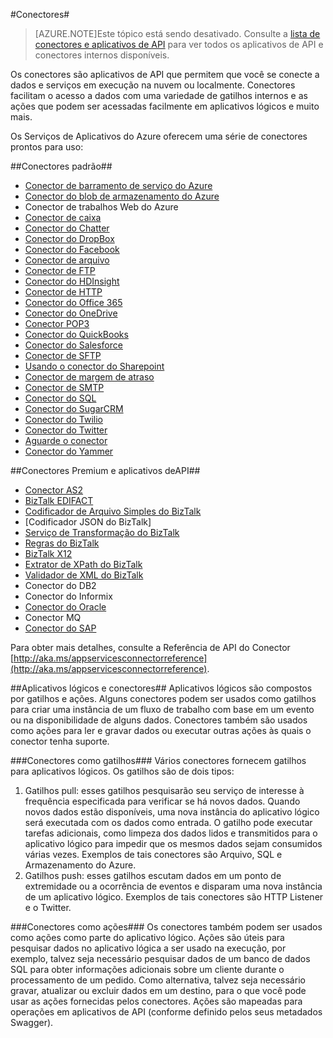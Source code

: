 <properties
   pageTitle="Usando conectores"
   description="Usando conectores"
   services="app-service\logic"
   documentationCenter=".net,nodejs,java"
   authors="anuragdalmia"
   manager="dwrede"
   editor=""/>

<tags
   ms.service="app-service-logic"
   ms.devlang="multiple"
   ms.topic="article"
   ms.tgt_pltfrm="na"
   ms.workload="integration"
   ms.date="07/07/2015"
   ms.author="prkumar"/>

#Conectores#

> [AZURE.NOTE]Este tópico está sendo desativado. Consulte a [lista de conectores e aplicativos de API](app-service-logic-connectors-list.md) para ver todos os aplicativos de API e conectores internos disponíveis.


Os conectores são aplicativos de API que permitem que você se conecte a dados e serviços em execução na nuvem ou localmente. Conectores facilitam o acesso a dados com uma variedade de gatilhos internos e as ações que podem ser acessadas facilmente em aplicativos lógicos e muito mais.

Os Serviços de Aplicativos do Azure oferecem uma série de conectores prontos para uso:

##Conectores padrão##
* [Conector de barramento de serviço do Azure]
* [Conector do blob de armazenamento do Azure]
* Conector de trabalhos Web do Azure
* [Conector de caixa]
* [Conector do Chatter]
* [Conector do DropBox]
* [Conector do Facebook]
* [Conector de arquivo]
* [Conector de FTP]
* [Conector do HDInsight]
* [Conector de HTTP]
* [Conector do Office 365]
* [Conector do OneDrive]
* [Conector POP3]
* [Conector do QuickBooks]
* [Conector do Salesforce]
* [Conector de SFTP]
* [Usando o conector do Sharepoint]
* [Conector de margem de atraso]
* [Conector de SMTP]
* [Conector do SQL]
* [Conector do SugarCRM]
* [Conector do Twilio]
* [Conector do Twitter]
* [Aguarde o conector]
* [Conector do Yammer]


##Conectores Premium e aplicativos deAPI##
* [Conector AS2]
* [BizTalk EDIFACT]
* [Codificador de Arquivo Simples do BizTalk]
* [Codificador JSON do BizTalk]
* [Serviço de Transformação do BizTalk]
* [Regras do BizTalk]
* [BizTalk X12]
* [Extrator de XPath do BizTalk]
* [Validador de XML do BizTalk]
* Conector do DB2
* Conector do Informix
* [Conector do Oracle]
* Conector MQ
* [Conector do SAP]

Para obter mais detalhes, consulte a Referência de API do Conector [http://aka.ms/appservicesconnectorreference](http://aka.ms/appservicesconnectorreference).

##Aplicativos lógicos e conectores##
Aplicativos lógicos são compostos por gatilhos e ações. Alguns conectores podem ser usados como gatilhos para criar uma instância de um fluxo de trabalho com base em um evento ou na disponibilidade de alguns dados. Conectores também são usados como ações para ler e gravar dados ou executar outras ações às quais o conector tenha suporte.

###Conectores como gatilhos###
Vários conectores fornecem gatilhos para aplicativos lógicos. Os gatilhos são de dois tipos:

1. Gatilhos pull: esses gatilhos pesquisarão seu serviço de interesse à frequência especificada para verificar se há novos dados. Quando novos dados estão disponíveis, uma nova instância do aplicativo lógico será executada com os dados como entrada. O gatilho pode executar tarefas adicionais, como limpeza dos dados lidos e transmitidos para o aplicativo lógico para impedir que os mesmos dados sejam consumidos várias vezes. Exemplos de tais conectores são Arquivo, SQL e Armazenamento do Azure.
2. Gatilhos push: esses gatilhos escutam dados em um ponto de extremidade ou a ocorrência de eventos e disparam uma nova instância de um aplicativo lógico. Exemplos de tais conectores são HTTP Listener e o Twitter.

###Conectores como ações###
Os conectores também podem ser usados como ações como parte do aplicativo lógico. Ações são úteis para pesquisar dados no aplicativo lógica a ser usado na execução, por exemplo, talvez seja necessário pesquisar dados de um banco de dados SQL para obter informações adicionais sobre um cliente durante o processamento de um pedido. Como alternativa, talvez seja necessário gravar, atualizar ou excluir dados em um destino, para o que você pode usar as ações fornecidas pelos conectores. Ações são mapeadas para operações em aplicativos de API (conforme definido pelos seus metadados Swagger).


<!-- Links -->

[Conector de caixa]: app-service-logic-connector-box.md
[Conector do Facebook]: app-service-logic-connector-facebook.md
[Conector do Salesforce]: app-service-logic-connector-salesforce.md
[Conector do Twitter]: app-service-logic-connector-twitter.md
[Conector do SAP]: app-service-logic-connector-sap.md
[Conector de FTP]: app-service-logic-connector-ftp.md
[Conector de HTTP]: app-service-logic-connector-http.md
[Conector do blob de armazenamento do Azure]: app-service-logic-connector-azurestorageblob.md
[Conector do Office 365]: app-service-logic-connector-office365.md
[Usando o conector do Sharepoint]: app-service-logic-connector-sharepoint.md
[Conector do SugarCRM]: app-service-logic-connector-sugarcrm.md
[Conector do QuickBooks]: app-service-logic-connector-quickbooks.md
[Conector do Yammer]: app-service-logic-connector-yammer.md
[Conector do Twilio]: app-service-logic-connector-twilio.md
[Conector de SMTP]: app-service-logic-connector-smtp.md
[Conector de SFTP]: app-service-logic-connector-sftp.md
[Conector POP3]: app-service-logic-connector-pop3.md
[Conector do DropBox]: app-service-logic-connector-dropbox.md
[Conector do Chatter]: app-service-logic-connector-chatter.md
[Conector do HDInsight]: app-service-logic-connector-hdinsight.md
[Conector de barramento de serviço do Azure]: app-service-logic-connector-azureservicebus.md
[Conector do Oracle]: app-service-logic-connector-oracle.md
[Conector do SQL]: app-service-logic-connector-sql.md
[Conector do OneDrive]: app-service-logic-connector-onedrive.md
[Conector de arquivo]: app-service-logic-connector-file.md
[Conector de margem de atraso]: app-service-logic-connector-slack.md
[Codificador de Arquivo Simples do BizTalk]: app-service-logic-flatfile-encoder.md
[Extrator de XPath do BizTalk]: app-service-logic-xpath-extract.md
[Validador de XML do BizTalk]: app-service-logic-xml-validator.md
[Regras do BizTalk]: app-service-logic-use-biztalk-rules.md
[Conector AS2]: app-service-logic-connector-as2.md
[BizTalk EDIFACT]: app-service-logic-connector-edifact.md
[BizTalk X12]: app-service-logic-connector-x12.md
[JSON Encoder]: app-service-logic-json-encoder.md
[Serviço de Transformação do BizTalk]: app-service-logic-transform-xml-documents.md
[Aguarde o conector]: app-service-logic-wait.md

<!---HONumber=August15_HO6-->